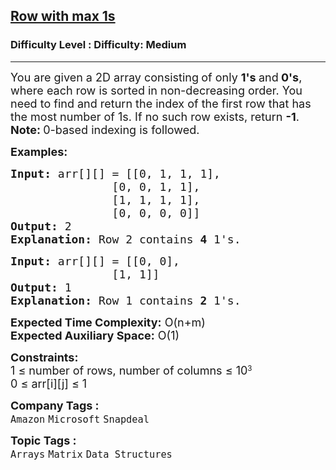 <h2><a href="https://www.geeksforgeeks.org/problems/row-with-max-1s0023/1?itm_source=geeksforgeeks&itm_medium=article&itm_campaign=practice_card">Row with max 1s</a></h2><h3>Difficulty Level : Difficulty: Medium</h3><hr><div class="problems_problem_content__Xm_eO"><p><span style="font-size: 18px;">You are given a 2D array consisting<strong> </strong>of only <strong>1's </strong>and<strong> 0's</strong>, where each row is sorted in non-decreasing order. You need to find and r</span><span style="font-size: 18px;">eturn the index of the first row that has the most number of 1s. If no such row exists, return <strong>-1</strong>.<br><strong>Note:&nbsp;</strong>0-based indexing is followed.</span></p>
<p><span style="font-size: 18px;"><strong>Examples:</strong></span></p>
<pre><span style="font-size: 18px;"><strong>Input: </strong>arr[][] = [[0, 1, 1, 1],<br>               [0, 0, 1, 1],<br>               [1, 1, 1, 1],<br>               [0, 0, 0, 0]]
<strong>Output:</strong> 2
<strong>Explanation:</strong> Row 2 contains <strong>4</strong> 1's.</span></pre>
<pre><span style="font-size: 18px;"><strong>Input: </strong>arr[][] = [[0, 0], <br>               [1, 1]]
<strong>Output:</strong> 1
<strong>Explanation:</strong> Row 1 contains <strong>2</strong> 1's.</span></pre>
<p><span style="font-size: 18px;"><strong>Expected Time Complexity:</strong> O(n+m)<br><strong>Expected Auxiliary Space:</strong>&nbsp;O(1)</span></p>
<p><span style="font-size: 18px;"><strong>Constraints:</strong><br>1 ≤ number of rows,&nbsp;</span><span style="font-size: 18px;">number of columns</span><span style="font-size: 18px;">&nbsp;≤ 10</span><sup>3<br></sup><span style="font-size: 18px;">0 ≤ arr[i][j] ≤ 1&nbsp;</span></p></div><p><span style=font-size:18px><strong>Company Tags : </strong><br><code>Amazon</code>&nbsp;<code>Microsoft</code>&nbsp;<code>Snapdeal</code>&nbsp;<br><p><span style=font-size:18px><strong>Topic Tags : </strong><br><code>Arrays</code>&nbsp;<code>Matrix</code>&nbsp;<code>Data Structures</code>&nbsp;